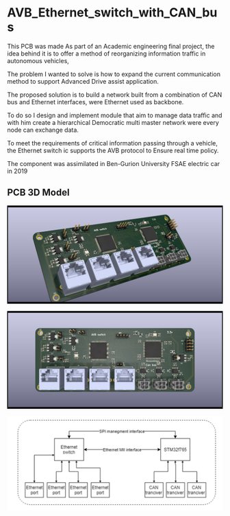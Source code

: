 # AVB_Ethernet_switch_with_CAN_bus

This PCB was made As part of an Academic engineering final project, the idea behind it is to offer a method of reorganizing information traffic in autonomous vehicles,

The problem I wanted to solve is how to expand the current communication method to support Advanced Drive assist application.

The proposed solution is to build a network built from a combination of CAN bus and Ethernet interfaces, were Ethernet used as backbone.

To do so I design and implement module that aim to manage data traffic and with him create a hierarchical Democratic multi master network were every node can exchange data.

To meet the requirements of critical information passing through a vehicle, the Ethernet switch ic supports the AVB protocol to Ensure real time policy.

The component was assimilated in Ben-Gurion University FSAE electric car in 2019

## PCB 3D Model

![PCB 3D model](images/SIDE.png "PCB 3D model")

![PCB 3D model](images/TOP.png "PCB 3D model")

![PCB 3D model](images/block_diagram.png "PCB 3D model")
